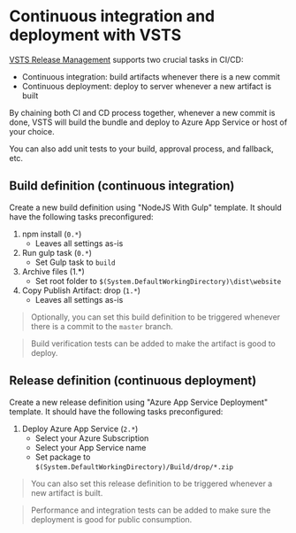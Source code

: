# Continuous integration and deployment with VSTS

[VSTS Release Management](https://www.visualstudio.com/en-us/features/release-management-vs.aspx) supports two crucial tasks in CI/CD:

* Continuous integration: build artifacts whenever there is a new commit
* Continuous deployment: deploy to server whenever a new artifact is built

By chaining both CI and CD process together, whenever a new commit is done, VSTS will build the bundle and deploy to Azure App Service or host of your choice.

You can also add unit tests to your build, approval process, and fallback, etc.

## Build definition (continuous integration)

Create a new build definition using "NodeJS With Gulp" template. It should have the following tasks preconfigured:

1. npm install (`0.*`)
   * Leaves all settings as-is
2. Run gulp task (`0.*`)
   * Set Gulp task to `build`
3. Archive files (1.*)
   * Set root folder to `$(System.DefaultWorkingDirectory)\dist\website`
4. Copy Publish Artifact: drop (`1.*`)
   * Leaves all settings as-is

> Optionally, you can set this build definition to be triggered whenever there is a commit to the `master` branch.

> Build verification tests can be added to make the artifact is good to deploy.

## Release definition (continuous deployment)

Create a new release definition using "Azure App Service Deployment" template. It should have the following tasks preconfigured:

1. Deploy Azure App Service (`2.*`)
   * Select your Azure Subscription
   * Select your App Service name
   * Set package to `$(System.DefaultWorkingDirectory)/Build/drop/*.zip`

> You can also set this release definition to be triggered whenever a new artifact is built.

> Performance and integration tests can be added to make sure the deployment is good for public consumption.
